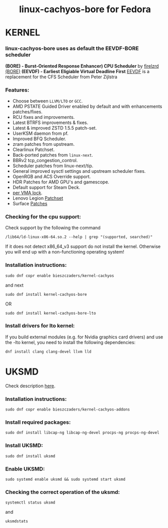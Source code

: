 <div align="center">
 
  <h1 align="center">linux-cachyos-bore for Fedora</h1>
</div>

# KERNEL

### linux-cachyos-bore uses as default the EEVDF-BORE scheduler
**(BORE) - Burst-Oriented Response Enhancer) CPU Scheduler** by [firelzrd (BORE)](https://github.com/firelzrd/bore-scheduler)
**(EEVDF) - Earliest Eligiable Virtual Deadline First** [EEVDF](https://lwn.net/Articles/927530/) is a replacement for the CFS Scheduler from Peter Zijlstra

### Features:
- Choose between `LLVM/LTO` or `GCC`.
- AMD PSTATE Guided Driver enabled by default and with enhancements patches/fixes.
- RCU fixes and improvements.
- Latest BTRFS improvements & fixes.
- Latest & improved ZSTD 1.5.5 patch-set.
- UserKSM daemon from pf.
- Improved BFQ Scheduler.
- zram patches from upstream.
- Clearlinux Patchset.
- Back-ported patches from `linux-next`.
- BBRv2 tcp_congestion_control.
- Scheduler patches from linux-next/tip.
- General improved sysctl settings and upstream scheduler fixes.
- OpenRGB and ACS Override support.
- HDR Patches for AMD GPU's and gamescope.
- Default support for Steam Deck.
- [per VMA lock](https://lwn.net/Articles/924572/).
- Lenovo Legion [Patchset](https://github.com/johnfanv2/LenovoLegionLinux)
- Surface [Patches](https://github.com/linux-surface/linux-surface)

### Checking for the cpu support:
Check support by the following the command
```
/lib64/ld-linux-x86-64.so.2 --help | grep "(supported, searched)"

```
If it does not detect x86_64_v3 support do not install the kernel. Otherwise you will end up with a non-functioning operating system! 

### Installation instructions:

```
sudo dnf copr enable bieszczaders/kernel-cachyos
```

and next

```
sudo dnf install kernel-cachyos-bore
```

OR
```
sudo dnf install kernel-cachyos-bore-lto
```

### Install drivers for lto kernel:
If you build external modules (e.g. for Nvidia graphics card drivers) and use the -lto kernel, you need to install the following dependencies:
```
dnf install clang clang-devel llvm lld
```

# UKSMD

Check description [here](https://github.com/CachyOS/uksmd).

### Installation instructions:

```
sudo dnf copr enable bieszczaders/kernel-cachyos-addons
```

### Install required packages:

```
sudo dnf install libcap-ng libcap-ng-devel procps-ng procps-ng-devel
```

### Install UKSMD:

```
sudo dnf install uksmd
```

### Enable UKSMD:

```
sudo systemd enable uksmd && sudo systemd start uksmd
```

### Checking the correct operation of the uksmd:

```
systemctl status uksmd
```

and

```
uksmdstats
```
